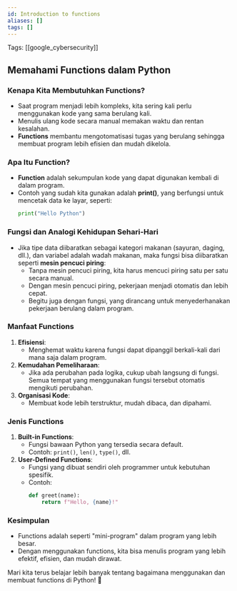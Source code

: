 ```yaml
---
id: Introduction to functions
aliases: []
tags: []
---
```


Tags: [[google_cybersecurity]]

## Memahami Functions dalam Python

### Kenapa Kita Membutuhkan Functions?

- Saat program menjadi lebih kompleks, kita sering kali perlu menggunakan kode yang sama berulang kali.
- Menulis ulang kode secara manual memakan waktu dan rentan kesalahan.
- **Functions** membantu mengotomatisasi tugas yang berulang sehingga membuat program lebih efisien dan mudah dikelola.

### Apa Itu Function?

- **Function** adalah sekumpulan kode yang dapat digunakan kembali di dalam program.
- Contoh yang sudah kita gunakan adalah **print()**, yang berfungsi untuk mencetak data ke layar, seperti:
  ```python
  print("Hello Python")
  ```

### Fungsi dan Analogi Kehidupan Sehari-Hari

- Jika tipe data diibaratkan sebagai kategori makanan (sayuran, daging, dll.), dan variabel adalah wadah makanan, maka fungsi bisa diibaratkan seperti **mesin pencuci piring**:
  - Tanpa mesin pencuci piring, kita harus mencuci piring satu per satu secara manual.
  - Dengan mesin pencuci piring, pekerjaan menjadi otomatis dan lebih cepat.
  - Begitu juga dengan fungsi, yang dirancang untuk menyederhanakan pekerjaan berulang dalam program.

### Manfaat Functions

1. **Efisiensi**:
   - Menghemat waktu karena fungsi dapat dipanggil berkali-kali dari mana saja dalam program.
2. **Kemudahan Pemeliharaan**:
   - Jika ada perubahan pada logika, cukup ubah langsung di fungsi. Semua tempat yang menggunakan fungsi tersebut otomatis mengikuti perubahan.
3. **Organisasi Kode**:
   - Membuat kode lebih terstruktur, mudah dibaca, dan dipahami.

### Jenis Functions

1. **Built-in Functions**:
   - Fungsi bawaan Python yang tersedia secara default.
   - Contoh: `print()`, `len()`, `type()`, dll.
2. **User-Defined Functions**:
   - Fungsi yang dibuat sendiri oleh programmer untuk kebutuhan spesifik.
   - Contoh:
     ```python
     def greet(name):
         return f"Hello, {name}!"
     ```

### Kesimpulan

- Functions adalah seperti "mini-program" dalam program yang lebih besar.
- Dengan menggunakan functions, kita bisa menulis program yang lebih efektif, efisien, dan mudah dirawat.

Mari kita terus belajar lebih banyak tentang bagaimana menggunakan dan membuat functions di Python! 🚀
